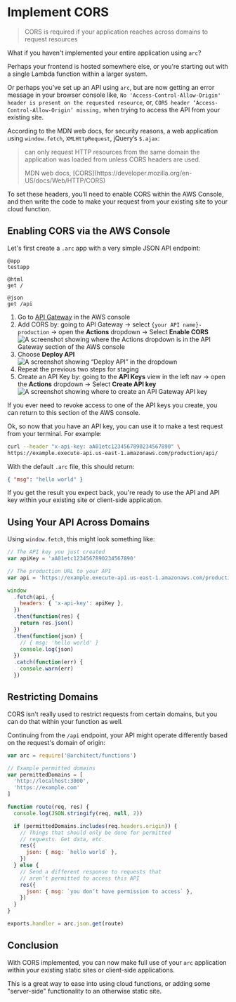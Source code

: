 # Implement CORS

> CORS is required if your application reaches across domains to request resources

What if you haven't implemented your entire application using `arc`?

Perhaps your frontend is hosted somewhere else, or you're starting out with a single Lambda function within a larger system.

Or perhaps you’ve set up an API using `arc`, but are now getting an error message in your browser console like, `No 'Access-Control-Allow-Origin' header is present on the requested resource`, or, `CORS header ‘Access-Control-Allow-Origin’ missing,` when trying to access the API from your existing site.

According to the MDN web docs, for security reasons, a web application using `window.fetch`, `XMLHttpRequest`, jQuery’s `$.ajax`:

> can only request HTTP resources from the same domain the application was loaded from unless CORS headers are used.
> <footer> MDN web docs, [CORS](https://developer.mozilla.org/en-US/docs/Web/HTTP/CORS)</footer>

To set these headers, you’ll need to enable CORS within the AWS Console, and then write the code to make your request from your existing site to your cloud function. 

## Enabling CORS via the AWS Console

Let's first create a `.arc` app with a very simple JSON API endpoint:

```arc
@app
testapp

@html
get /

@json
get /api
```

1. Go to [API Gateway](https://console.aws.amazon.com/apigateway) in the AWS console
2. Add CORS by: going to API Gateway &rarr; select `{your API name}-production` &rarr; open the **Actions** dropdown &rarr; Select **Enable CORS**
  ![A screenshot showing where the Actions dropdown is in the API Gateway section of the AWS console](https://s3-us-west-2.amazonaws.com/arc.codes/guide-cors-1.png)
3. Choose **Deploy API**
  ![A screenshot showing “Deploy API” in the dropdown](https://s3-us-west-2.amazonaws.com/arc.codes/guide-cors-2.png)
4. Repeat the previous two steps for staging
5. Create an API Key by: going to the **API Keys** view in the left nav &rarr; open the **Actions** dropdown &rarr; Select **Create API key**
  ![A screenshot showing where to create an API Gateway API key](https://s3-us-west-2.amazonaws.com/arc.codes/guide-cors-3.png)

If you ever need to revoke access to one of the API keys you create, you can return to this section of the AWS console.

Ok, so now that you have an API key, you can use it to make a test request from your terminal. For example:

```sh
curl --header "x-api-key: aA01etc1234567890234567890" \
https://example.execute-api.us-east-1.amazonaws.com/production/api/
```

With the default `.arc` file, this should return:

```json
{ "msg": "hello world" }
```

If you get the result you expect back, you're ready to use the API and API key within your existing site or client-side application.

## Using Your API Across Domains

Using `window.fetch`, this might look something like:
  
```javascript
// The API key you just created
var apiKey = 'aA01etc1234567890234567890'

// The production URL to your API
var api = 'https://example.execute-api.us-east-1.amazonaws.com/production/api/'

window
  .fetch(api, {
    headers: { 'x-api-key': apiKey },
  })
  .then(function(res) {
    return res.json()
  })
  .then(function(json) {
    // { msg: 'hello world' }
    console.log(json)
  })
  .catch(function(err) {
    console.warn(err)
  })
```

## Restricting Domains

CORS isn't really used to restrict requests from certain domains, but you can do that within your function as well.

Continuing from the `/api` endpoint, your API might operate differently based on the request's domain of origin:

```javascript
var arc = require('@architect/functions')

// Example permitted domains
var permittedDomains = [
  'http://localhost:3000',
  'https://example.com'
]

function route(req, res) {
  console.log(JSON.stringify(req, null, 2))

  if (permittedDomains.includes(req.headers.origin)) {
    // Things that should only be done for permitted
    // requests. Get data, etc.
    res({
      json: { msg: `hello world` },
    })
  } else {
    // Send a different response to requests that
    // aren’t permitted to access this API
    res({
      json: { msg: `you don’t have permission to access` },
    })
  }
}

exports.handler = arc.json.get(route)
```

## Conclusion

With CORS implemented, you can now make full use of your `arc` application within your existing static sites or client-side applications.

This is a great way to ease into using cloud functions, or adding some "server-side" functionality to an otherwise static site.
